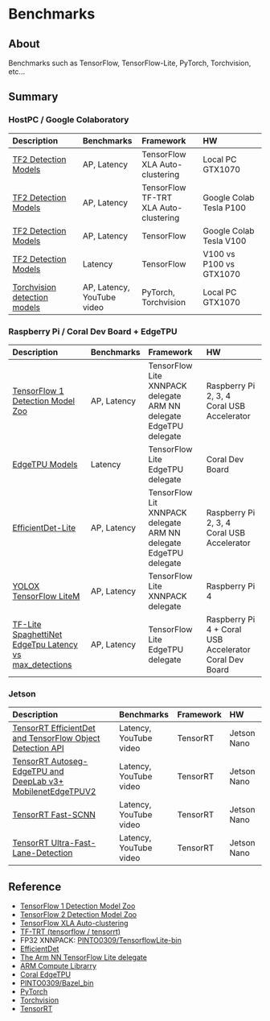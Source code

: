 # Benchmarks

## About
Benchmarks such as TensorFlow, TensorFlow-Lite, PyTorch, Torchvision, etc...

## Summary

### HostPC / Google Colaboratory
|Description|Benchmarks|Framework|HW|
|:--|:--|:--|:--|
|[TF2 Detection Models](tensorflow/tf2_detection_model_zoo/local_gtx1070.md)|AP, Latency|TensorFlow<br>XLA Auto-clustering|Local PC GTX1070|
|[TF2 Detection Models](tensorflow/tf2_detection_model_zoo/colab_p100.md)|AP, Latency|TensorFlow<br>TF-TRT<br>XLA Auto-clustering|Google Colab Tesla P100|
|[TF2 Detection Models](tensorflow/tf2_detection_model_zoo/colab_v100.md)|AP, Latency|TensorFlow|Google Colab Tesla V100|
|[TF2 Detection Models](tensorflow/tf2_detection_model_zoo/v100_vs_p100_vs_gtx1070.md)|Latency|TensorFlow|V100 vs P100 vs GTX1070|
|[Torchvision detection models](pytorch/torchvision/README.md)|AP, Latency, <br>YouTube video|PyTorch, Torchvision|Local PC GTX1070|

### Raspberry Pi / Coral Dev Board + EdgeTPU
|Description|Benchmarks|Framework|HW|
|:--|:--|:--|:--|
|[TensorFlow 1 Detection Model Zoo](tensorflow/lite/tf1_detection_model_zoo/raspi.md)|AP, Latency|TensorFlow Lite<br>XNNPACK delegate<br>ARM NN delegate<br>EdgeTPU delegate|Raspberry Pi 2, 3, 4<br>Coral USB Accelerator|
|[EdgeTPU Models](tensorflow/lite/tf1_detection_model_zoo/devboard.md)|Latency|TensorFlow Lite<br>EdgeTPU delegate|Coral Dev Board|
|[EfficientDet-Lite](tensorflow/lite/efficentdet/efficientdet.md)|AP, Latency|TensorFlow Lit<br>XNNPACK delegate<br>ARM NN delegate<br>EdgeTPU delegate|Raspberry Pi 2, 3, 4<br>Coral USB Accelerator|
|[YOLOX TensorFlow LiteM](tensorflow/lite/yolox)|AP, Latency|TensorFlow Lite<br>XNNPACK delegate|Raspberry Pi 4|
|[TF-Lite SpaghettiNet EdgeTpu Latency vs max_detections](tensorflow/lite/spaghettinet/latency_vs_map.md)|AP, Latency|TensorFlow Lite EdgeTPU delegate|Raspberry Pi 4 + Coral USB Accelerator<br>Coral Dev Board|

### Jetson
|Description|Benchmarks|Framework|HW|
|:--|:--|:--|:--|
|[TensorRT EfficientDet and TensorFlow Object Detection API](tensorrt/jetson/detection/README.md)| Latency,<br>YouTube video | TensorRT | Jetson Nano |
|[TensorRT Autoseg-EdgeTPU and<br>DeepLab v3+ MobilenetEdgeTPUV2](tensorrt/jetson/deeplabv3_edgetpuv2/deeplabv3_edgetpuv2.md)| Latency,<br>YouTube video | TensorRT | Jetson Nano |
|[TensorRT Fast-SCNN](tensorrt/jetson/fast_scnn/README.md)| Latency,<br>YouTube video | TensorRT | Jetson Nano |
|[TensorRT Ultra-Fast-Lane-Detection](tensorrt/jetson/ultra_falst_lane_detection/README.md)| Latency,<br>YouTube video | TensorRT | Jetson Nano |

## Reference
- [TensorFlow 1 Detection Model Zoo](https://github.com/tensorflow/models/blob/master/research/object_detection/g3doc/tf1_detection_zoo.md)
- [TensorFlow 2 Detection Model Zoo](https://github.com/tensorflow/models/blob/master/research/object_detection/g3doc/tf2_detection_zoo.md)
- [TensorFlow XLA Auto-clustering](https://www.tensorflow.org/xla#auto-clustering)
- [TF-TRT (tensorflow / tensorrt)](https://github.com/tensorflow/tensorrt)
- FP32 XNNPACK: [PINTO0309/TensorflowLite-bin](https://github.com/PINTO0309/TensorflowLite-bin)
- [EfficientDet](https://github.com/google/automl/tree/master/efficientdet)
- [The Arm NN TensorFlow Lite delegate](https://github.com/ARM-software/armnn/tree/branches/armnn_21_05/delegate)
- [ARM Compute Librarry](https://github.com/ARM-software/ComputeLibrary)
- [Coral EdgeTPU](https://coral.ai/)
- [PINTO0309/Bazel_bin](https://github.com/PINTO0309/Bazel_bin)
- [PyTorch](https://pytorch.org/)
- [Torchvision](https://pytorch.org/vision/stable/)
- [TensorRT](https://github.com/NVIDIA/TensorRT)